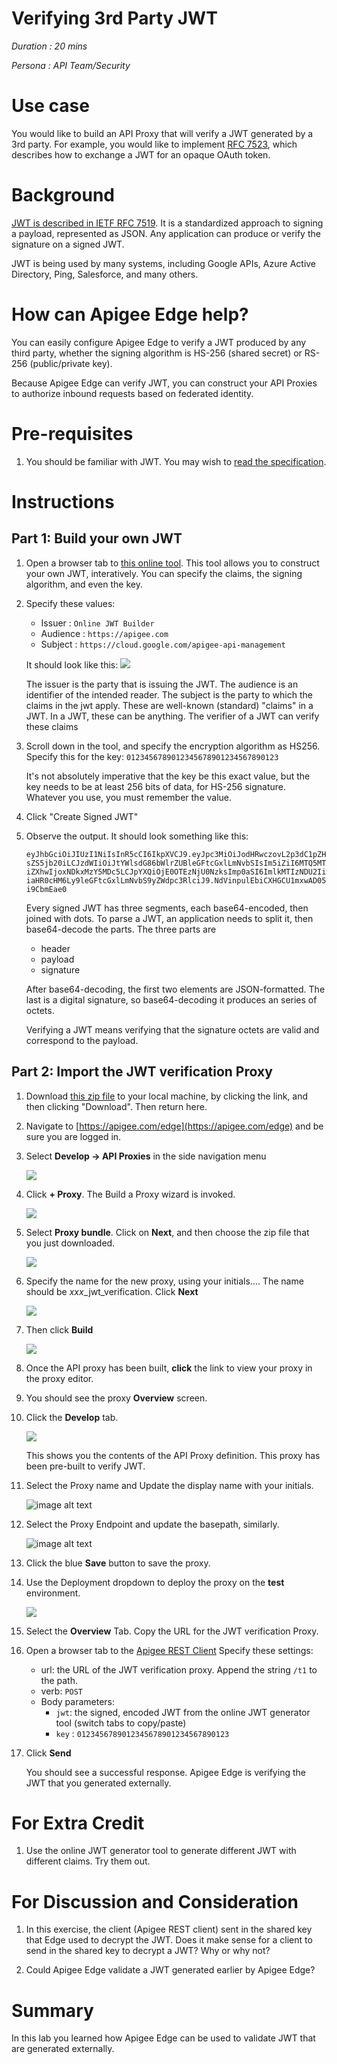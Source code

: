 # Verifying 3rd Party JWT

*Duration : 20 mins*

*Persona : API Team/Security*

# Use case

You would like to build an API Proxy that will verify a JWT generated by a 3rd party. For example, you would like to implement [RFC 7523](https://tools.ietf.org/html/rfc7523), which describes how to exchange a JWT for an opaque OAuth token. 

# Background

[JWT is described in IETF RFC 7519](https://tools.ietf.org/html/rfc7519). It is a standardized approach to signing a payload, represented as JSON. Any application can produce or verify the signature on a signed JWT. 

JWT is being used by many systems, including Google APIs, Azure Active Directory, Ping, Salesforce, and many others. 

# How can Apigee Edge help?

You can easily configure Apigee Edge to verify a JWT produced by any third party, whether the signing algorithm is HS-256 (shared secret) or RS-256 (public/private key).

Because Apigee Edge can verify JWT, you can construct your API Proxies to authorize inbound requests based on federated identity. 


# Pre-requisites

1. You should be familiar with JWT. You may wish to [read the specification](https://tools.ietf.org/html/rfc7519).

# Instructions

## Part 1: Build your own JWT

1. Open a browser tab to [this online
   tool](http://jwtbuilder.jamiekurtz.com/). This tool allows you to
   construct your own JWT, interatively. You can specify the claims, the signing algorithm,
   and even the key. 

2. Specify these values:

   * Issuer : `Online JWT Builder`
   * Audience : `https://apigee.com`
   * Subject : `https://cloud.google.com/apigee-api-management`

   It should look like this: 
   ![](./media/online-jwt-tool-set-audience-and-issuer.png)

   The issuer is the party that is issuing the JWT. The audience is an identifier of
   the intended reader. The subject is the party to which the claims in the jwt
   apply. These are well-known (standard) "claims" in a JWT.  In a JWT, these can be
   anything. The verifier of a JWT can verify these claims

3. Scroll down in the tool, and specify the encryption algorithm as HS256.
   Specify this for the key: `0123456789012345678901234567890123`

   It's not absolutely imperative that the key be this exact value, but the key
   needs to be at least 256 bits of data, for HS-256 signature. Whatever you use,
   you must remember the value.

3. Click "Create Signed JWT"
  
3. Observe the output.  It should look something like this:

   ```
   eyJhbGciOiJIUzI1NiIsInR5cCI6IkpXVCJ9.eyJpc3MiOiJodHRwczovL2p3dC1pZHAuZXhhbXB
   sZS5jb20iLCJzdWIiOiJtYWlsdG86bWlrZUBleGFtcGxlLmNvbSIsIm5iZiI6MTQ5MTM2NTQ3OSw
   iZXhwIjoxNDkxMzY5MDc5LCJpYXQiOjE0OTEzNjU0NzksImp0aSI6ImlkMTIzNDU2IiwidHlwIjo
   iaHR0cHM6Ly9leGFtcGxlLmNvbS9yZWdpc3RlciJ9.NdVinpulEbiCXHGCU1mxwAD05v7q6ei2K3
   i9CbmEae0
   ```

   Every signed JWT has three segments, each base64-encoded, then joined with dots. To parse a
   JWT, an application needs to split it, then base64-decode the parts. The three parts are

   * header
   * payload
   * signature

   After base64-decoding, the first two elements are JSON-formatted. The last is a
   digital signature, so base64-decoding it produces an series of octets.

   Verifying a JWT means verifying that the signature octets are valid and
   correspond to the payload. 



## Part 2: Import the JWT verification Proxy

1. Download [this zip file](./code/apiproxy_xxx_jwt_verification.zip) to your local machine, by clicking the link, and then clicking "Download". Then return here.

2. Navigate to [https://apigee.com/edge](https://apigee.com/edge) and be sure you are logged in.

3. Select **Develop → API Proxies** in the side navigation menu

   ![](./media/Develop-Proxies.gif)

4. Click **+ Proxy**. The Build a Proxy wizard is invoked.

   ![](./media/Plus-New-Proxy.gif)

5. Select **Proxy bundle**. Click on **Next**, and then choose the zip file that you just downloaded.

   ![](./media/New-Proxy-Import-Bundle-Next.gif)

2. Specify the name for the new proxy, using your initials.... The name should be *xxx*_jwt_verification.  Click **Next**

   ![](./media/use-your-initials-click-next.png)

2. Then click **Build**

   ![](./media/click-build.png)

2. Once the API proxy has been built, **click** the link to view your proxy in the proxy editor. 

2. You should see the proxy **Overview** screen. 

2. Click the **Develop** tab.

   ![](./media/click-the-develop-tab.png)

   This shows you the contents of the API Proxy definition. This proxy has been pre-built to verify JWT.


3. Select the Proxy name and Update the display name with your initials.

   ![image alt text](./media/update-display-name.gif)

4. Select the Proxy Endpoint and update the basepath, similarly.

   ![image alt text](./media/update-basepath.gif)

5. Click the blue **Save** button to save the proxy.

2. Use the Deployment dropdown to deploy the proxy on the **test** environment.

   ![](./media/deploy-on-test.gif)

3. Select the **Overview** Tab.  Copy the URL for the JWT verification Proxy. 

4. Open a browser tab to the [Apigee REST Client](https://apigee-rest-client.appspot.com/)
   Specify these settings:

   * url: the URL of the JWT verification proxy.  Append the string `/t1` to the path.
   * verb: `POST`
   * Body parameters:
      * `jwt`: the signed, encoded JWT from the online JWT generator tool (switch tabs to copy/paste)
      * `key` : `0123456789012345678901234567890123`

5. Click **Send**

   You should see a successful response.
   Apigee Edge is verifying the JWT that you generated externally. 


# For Extra Credit

1. Use the online JWT generator tool to generate different JWT with different claims. Try them out.


# For Discussion and Consideration

1. In this exercise, the client (Apigee REST client) sent in the shared key that Edge used to decrypt the JWT.  Does it make sense for a client to send in the  shared key to decrypt a JWT? Why or why not?

2. Could Apigee Edge validate a JWT generated earlier by Apigee Edge?



# Summary

In this lab you learned how Apigee Edge can be used to validate JWT that are generated externally. 


